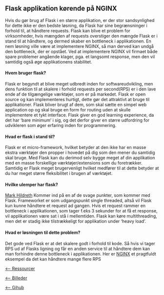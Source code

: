 ## Flask applikation kørende på NGINX
Hvis du gør brug af Flask i en større applikation, er der stor sandsynlighed for dette ikke er den bedste løsning, da Flask har sine begrænsninger i forhold til, at håndtere requests.
Flask kan blive et problem for virksomheder, hvis mængden af requests overstiger den mængde Flask er i stand til at håndtere, og dermed skaber en bottleneck i applikationen. En nem løsning ville være at implementere NGINX, så man derved kan undgå den bottleneck, der er opstået.
Ved at implementere NGINX vil firmaet både spare problemer angående klager, pga. et langsomt response, men den vil samtidig også øge applikationens stabilitet.

#### Hvem bruger flask?
Flask er begyndt at blive meget udbredt inden for softwareudvikling, men dens funktion til at skalere i forhold requests per second(RPS) er i den lave ende af de tilgængelige værktøjer, som er på markedet.
Flask er open source og kan implementeres hurtigt, dette gør det attraktivt at bruge til applikationer. Flask bliver brugt af dem, som skal sætte en simpel web application op og skal bruge en form for routing uden at skulle implementere et tykt interface. Flask giver en god learning experience, da det har ‘bare minimum’ i sig, og det derfor giver en større udfordring for udvikleren som øger erfaring inden for programmering.

#### Hvad er flask i stand til?
Flask er et micro-framework, hvilket betyder at den ikke har en masse ekstra værktøjer den propper i hovedet på dig som den mener du samtidig skal bruge.
Med Flask kan du derimod selv bygge meget af din applikation med en masse forskellige værktøjer/extensions som du foretrækker. Samtidig er Flask meget brugervenligt hvilket medfører til at dette betyder at du har meget større fleksibilitet i brugen af værktøjet. 

#### Hvilke ulemper har flask?
[Mark Hildreth](https://stackoverflow.com/questions/20843486/what-are-the-limitations-of-the-flask-built-in-web-server?answertab=votes#tab-top) Kommer ind på en af de svage punkter, som kommer med Flask. Frameworket er som udgangspunkt single threaded, altså vil Flask kun kunne håndtere et request ad gangen. Hvis et request rammer en bottleneck i applikationen, som tager f.eks 3 sekunder for at få et response, vil applikationen være sat i stå i mellemtiden. Flask kan køre multithreading, men det er stadig ikke tilstrækkeligt for applikation under ‘heavy load’.

#### Hvad er løsningen til dette problem?
Det gode ved Flask er at det skalere godt i forhold til kode. Så hvis vi tager RPS ud af Flasks ligning og får en anden service til at håndtere dem kan man forhindre denne bottleneck i applikationen. Her er [NGINX](https://www.nginx.com/blog/testing-the-performance-of-nginx-and-nginx-plus-web-servers/) et pragtfuldt eksempel da det kan håndtere mange flere RPS


[<-- Ressourcer](https://michael2750.github.io/Flask_on_NGINX/sources)

[<-- Billeder](https://github.com/michael2750/Flask_on_NGINX/tree/master/images)

[<-- Gihub](https://github.com/michael2750/Flask_on_NGINX)
